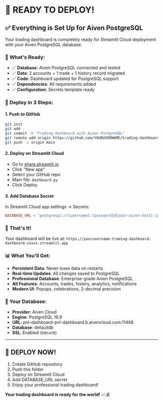 # 🚀 READY TO DEPLOY!

## ✅ Everything is Set Up for Aiven PostgreSQL

Your trading dashboard is completely ready for Streamlit Cloud deployment with your Aiven PostgreSQL database.

### 🎯 **What's Ready:**
- ✅ **Database**: Aiven PostgreSQL connected and tested
- ✅ **Data**: 2 accounts + 1 trade + 1 history record migrated
- ✅ **Code**: Dashboard updated for PostgreSQL support
- ✅ **Dependencies**: All requirements added
- ✅ **Configuration**: Secrets template ready

### 🚀 **Deploy in 3 Steps:**

#### 1. Push to GitHub
```bash
git init
git add .
git commit -m "Trading dashboard with Aiven PostgreSQL"
git remote add origin https://github.com/YOURUSERNAME/trading-dashboard.git
git push -u origin main
```

#### 2. Deploy on Streamlit Cloud
- Go to [share.streamlit.io](https://share.streamlit.io)
- Click "New app"
- Select your GitHub repo
- Main file: `dashboard.py`
- Click Deploy

#### 3. Add Database Secret
In Streamlit Cloud app settings → Secrets:
```toml
DATABASE_URL = "postgresql://[username]:[password]@[your-aiven-host]:[port]/[database]?sslmode=require"
```

### 🎉 **That's It!**

Your dashboard will be live at:
`https://yourusername-trading-dashboard-dashboard-xxxxx.streamlit.app`

### 📊 **What You'll Get:**
- **Persistent Data**: Never loses data on restarts
- **Real-time Updates**: All changes saved to PostgreSQL
- **Professional Database**: Enterprise-grade Aiven PostgreSQL
- **All Features**: Accounts, trades, history, analytics, notifications
- **Modern UI**: Popups, celebrations, 2-decimal precision

### 🔧 **Your Database:**
- **Provider**: Aiven Cloud
- **Engine**: PostgreSQL 16.9
- **URL**: pnl-dashboard-pnl-dashboard.b.aivencloud.com:11468
- **Database**: defaultdb
- **SSL**: Enabled (secure)

---

## 🚀 **DEPLOY NOW!**

1. Create GitHub repository
2. Push this folder
3. Deploy on Streamlit Cloud
4. Add DATABASE_URL secret
5. Enjoy your professional trading dashboard!

**Your trading dashboard is ready for the world!** 📈💰